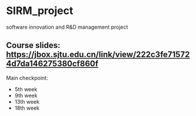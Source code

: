 # SIRM_project
software innovation and R&amp;D management project

## Course slides: https://jbox.sjtu.edu.cn/link/view/222c3fe715724d7da146275380cf860f

Main checkpoint:
-  5th week
-  9th week
-  13th week
-  18th week
